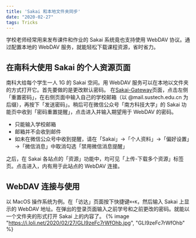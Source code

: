```yaml
---
title: 'Sakai 和本地文件夹同步'
date: "2020-02-27"
tags: Tricks
---
```

学校老师经常用来发布课件和作业的 Sakai 系统竟也支持使用 WebDAV 协议。通过配置本地的 WebDAV 服务，就能轻松下载课程资源，省时省力。
<!-- more -->
## 在南科大使用 Sakai 的个人资源页面
南科大给每个学生一人 1G 的 Sakai 空间。用 WebDAV 服务可以在本地以文件夹的方式打开它。首先要做的是更改默认密码。
在[Sakai-Gateway](https://sakai.sustech.edu.cn/portal/site/!gateway)页面，点击左侧「重置密码」，在右侧页面中输入自己的学校邮箱（以 @mail.sustech.edu.cn 为后缀），再按下「发送密码」。稍后可在微信公众号「南方科技大学」的 Sakai 功能页中收到「密码重置提醒」，点击进入并输入期望用于 WebDAV 的密码。
- 只能输入学校邮箱
- 邮箱并不会收到邮件
- 如未在微信公众号中收到提醒，请在「Sakai」→「个人资料」→「偏好设置」→「微信消息」中取消勾选「禁用微信消息提醒」

之后，在 Sakai 各站点的「资源」功能中，均可见「上传-下载多个资源」标签页。点击进入，内有用于此站点的 WebDAV 连接。

## WebDAV 连接与使用
以 MacOS 操作系统为例。在「访达」页面按下快捷键`⌘+K`，然后输入 Sakai 上显示的 WebDAV 地址。在弹出的登录页面输入之前学号和之前更改的密码。就能以一个文件夹的形式打开 Sakai 上的内容了。
{% image "https://i.loli.net/2020/02/27/GLI9zeFc7rWfOhb.jpg", "GLI9zeFc7rWfOhb" %}


